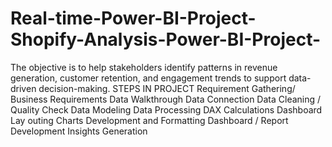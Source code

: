 # Real-time-Power-BI-Project-Shopify-Analysis-Power-BI-Project-
The objective is to help stakeholders identify patterns in revenue generation, customer retention, and engagement trends to support data-driven decision-making.
STEPS IN PROJECT
Requirement Gathering/ Business Requirements
Data Walkthrough
Data Connection
Data Cleaning / Quality Check
Data Modeling
Data Processing
DAX Calculations
Dashboard Lay outing
Charts Development and Formatting
Dashboard / Report Development
Insights Generation

